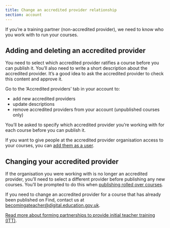 ```yaml
---
title: Change an accredited provider relationship
section: account
---
```


If you’re a training partner (non-accredited provider), we need to know who you work with to run your courses.

## Adding and deleting an accredited provider

You need to select which accredited provider ratifies a course before you can publish it. You’ll also need to write a short description about the accredited provider. It’s a good idea to ask the accredited provider to check this content and approve it.

Go to the ‘Accredited providers’ tab in your account to:

- add new accredited providers
- update descriptions
- remove accredited providers from your account (unpublished courses only)

You’ll be asked to specify which accredited provider you’re working with for each course before you can publish it.

If you want to give people at the accredited provider organisation access to your courses, you can [add them as a user](https://www.publish-teacher-training-courses.service.gov.uk/how-to-use-this-service/add-and-remove-users).

## Changing your accredited provider

If the organisation you were working with is no longer an accredited provider, you’ll need to select a different provider before publishing any new courses. You’ll be prompted to do this when [publishing rolled over courses](https://www.publish-teacher-training-courses.service.gov.uk/how-to-use-this-service/rolled-over-courses).

If you need to change an accredited provider for a course that has already been published on Find, contact us at becomingateacher@digital.education.gov.uk.

[Read more about forming partnerships to provide initial teacher training (ITT)](https://www.gov.uk/government/publications/initial-teacher-training-itt-forming-partnerships).
